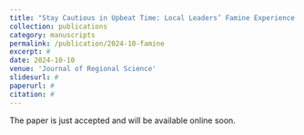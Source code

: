 ```yaml
---
title: "Stay Cautious in Upbeat Time: Local Leaders’ Famine Experience and Development Strategy of Housing Sector in China"
collection: publications
category: manuscripts
permalink: /publication/2024-10-famine
excerpt: #
date: 2024-10-10
venue: 'Journal of Regional Science'
slidesurl: #
paperurl: #
citation: #
---
```


The paper is just accepted and will be available online soon.
